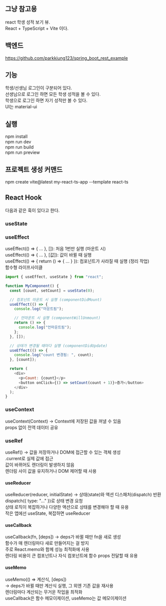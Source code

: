 ## 그냥 참고용
react 학생 성적 보기 뷰.<br>
React + TypeScript + Vite 이다.<br>

## 백엔드
https://github.com/parkkiung123/spring_boot_rest_example

## 기능
학생/선생님 로그인이 구분되어 있다.<br>
선생님으로 로그인 하면 모든 학생 성적을 볼 수 있다.<br>
학생으로 로그인 하면 자기 성적만 볼 수 있다.<br>
UI는 material-ui<br>

## 실행
npm install<br>
npm run dev<br>
npm run build<br>
npm run preview<br>

## 프로젝트 생성 커맨드
npm create vite@latest my-react-ts-app --template react-ts

## React Hook
다음과 같은 훅이 있다고 한다.
### useState
### useEffect
useEffect(() => { ... }, []): 처음 1번만 실행 (마운트 시)<br>
useEffect(() => { ... }, [값]): 값이 바뀔 때 실행<br>
useEffect(() => { return () => { ... } }): 컴포넌트가 사라질 때 실행 (정리 작업)<br>
함수형 라이프사이클<br>
```javascript
import { useEffect, useState } from "react";

function MyComponent() {
  const [count, setCount] = useState(0);

  // 컴포넌트 마운트 시 실행 (componentDidMount)
  useEffect(() => {
    console.log("마운트됨");

    // 언마운트 시 실행 (componentWillUnmount)
    return () => {
      console.log("언마운트됨");
    };
  }, []);

  // 상태가 변경될 때마다 실행 (componentDidUpdate)
  useEffect(() => {
    console.log("count 변경됨: ", count);
  }, [count]);

  return (
    <div>
      <p>Count: {count}</p>
      <button onClick={() => setCount(count + 1)}>증가</button>
    </div>
  );
}
```
### useContext
useContext(Context) → Context에 저장된 값을 꺼낼 수 있음<br>
props 없이 전역 데이터 공유<br>
### useRef
useRef() → 값을 저장하거나 DOM에 접근할 수 있는 객체 생성<br>
.current로 실제 값에 접근<br>
값이 바뀌어도 렌더링이 발생하지 않음<br>
렌더링 사이 값을 유지하거나 DOM 제어할 때 사용<br>
#### useReducer
useReducer(reducer, initialState) → 상태(state)와 액션 디스패처(dispatch) 반환<br>
dispatch({ type: "..." })로 상태 변경 요청<br>
상태 로직이 복잡하거나 다양한 액션으로 상태를 변경해야 할 때 유용<br>
작은 앱에선 useState, 복잡하면 useReducer<br>
#### useCallback
useCallback(fn, [deps]) → deps가 바뀔 때만 fn을 새로 생성<br>
함수가 매 렌더링마다 새로 만들어지는 걸 방지<br>
주로 React.memo와 함께 성능 최적화에 사용<br>
렌더링 비용이 큰 컴포넌트나 자식 컴포넌트에 함수 props 전달할 때 유용<br>
#### useMemo
useMemo(() => 계산식, [deps])<br>
→ deps가 바뀔 때만 계산식 실행, 그 외엔 기존 값을 재사용<br>
렌더링마다 계산되는 무거운 작업을 최적화<br>
useCallback은 함수 메모이제이션, useMemo는 값 메모이제이션<br>

